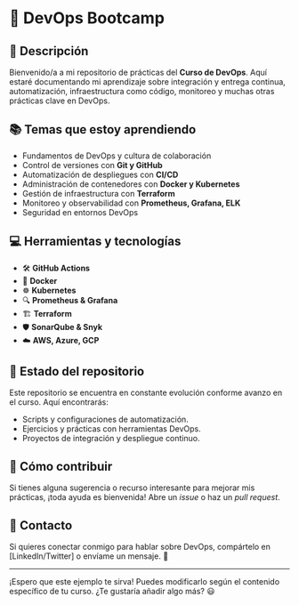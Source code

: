 # 🚀 DevOps Bootcamp

## 📝 Descripción
Bienvenido/a a mi repositorio de prácticas del **Curso de DevOps**. Aquí estaré documentando mi aprendizaje sobre integración y entrega continua, automatización, infraestructura como código, monitoreo y muchas otras prácticas clave en DevOps.

## 📚 Temas que estoy aprendiendo
- Fundamentos de DevOps y cultura de colaboración
- Control de versiones con **Git y GitHub**
- Automatización de despliegues con **CI/CD**
- Administración de contenedores con **Docker y Kubernetes**
- Gestión de infraestructura con **Terraform**
- Monitoreo y observabilidad con **Prometheus, Grafana, ELK**
- Seguridad en entornos DevOps

## 💻 Herramientas y tecnologías
- 🛠️ **GitHub Actions**
- 🐳 **Docker**
- ☸️ **Kubernetes**
- 🔍 **Prometheus & Grafana**
- 🏗️ **Terraform**
- 🛡️ **SonarQube & Snyk**
- ☁️ **AWS, Azure, GCP**

## 🚧 Estado del repositorio
Este repositorio se encuentra en constante evolución conforme avanzo en el curso. Aquí encontrarás:
- Scripts y configuraciones de automatización.
- Ejercicios y prácticas con herramientas DevOps.
- Proyectos de integración y despliegue continuo.

## 📖 Cómo contribuir
Si tienes alguna sugerencia o recurso interesante para mejorar mis prácticas, ¡toda ayuda es bienvenida! Abre un _issue_ o haz un _pull request_.

## 📩 Contacto
Si quieres conectar conmigo para hablar sobre DevOps, compártelo en [LinkedIn/Twitter] o envíame un mensaje. 🚀

---

¡Espero que este ejemplo te sirva! Puedes modificarlo según el contenido específico de tu curso. ¿Te gustaría añadir algo más? 😃
